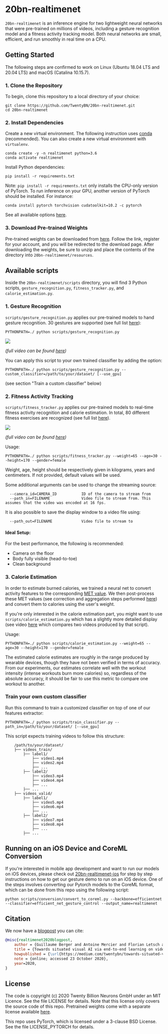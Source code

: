 # 20bn-realtimenet

`20bn-realtimenet` is an inference engine for two lightweight neural networks that were pre-trained on millions of videos,
including a gesture recognition model and a fitness activity tracking model.
Both neural networks are small, efficient, and run smoothly in real time on a CPU. 

## Getting Started
The following steps are confirmed to work on Linux (Ubuntu 18.04 LTS and 20.04 LTS) and macOS (Catalina 10.15.7).

### 1. Clone the Repository

To begin, clone this repository to a local directory of your choice:
```
git clone https://github.com/TwentyBN/20bn-realtimenet.git
cd 20bn-realtimenet
```

### 2. Install Dependencies

Create a new virtual environment. The following instruction uses [conda](https://docs.conda.io/en/latest/miniconda.html) (recommended).
You can also create a new virtual environment with `virtualenv`.

```shell
conda create -y -n realtimenet python=3.6
conda activate realtimenet
```

Install Python dependencies:

```shell
pip install -r requirements.txt
```

Note: `pip install -r requirements.txt` only installs the CPU-only version of PyTorch.
To run inference on your GPU,  another version of PyTorch should be installed. For instance:
```shell
conda install pytorch torchvision cudatoolkit=10.2 -c pytorch
``` 
See all available options [here](https://pytorch.org/).


### 3. Download Pre-trained Weights

Pre-trained weights can be downloaded from [here](https://20bn.com/licensing/sdk/evaluation).
Follow the link, register for your account, and you will be redirected to the download page.
After downloading the weights, be sure to unzip and place the contents of the directory into `20bn-realtimenet/resources`.

## Available scripts
Inside the `20bn-realtimenet/scripts` directory, you will find 3 Python scripts,
`gesture_recognition.py`, `fitness_tracker.py`, and `calorie_estimation.py`.

### 1. Gesture Recognition

`scripts/gesture_recognition.py` applies our pre-trained models to hand gesture recognition.
30 gestures are supported (see full list 
[here](https://github.com/TwentyBN/20bn-realtimenet/blob/7651d24967de7eb12912297747de8174950eb74e/realtimenet/downstream_tasks/gesture_recognition/__init__.py)):

```shell
PYTHONPATH=./ python scripts/gesture_recognition.py
```

![](gifs/gesture_recognition.gif)

*(full video can be found [here](https://drive.google.com/file/d/1G5OaCsPco_4H7F5-s6n2Mm3wI5V9K6WE/view?usp=sharing))*

You can apply this script to your own trained classifier by adding the option:

```shell
PYTHONPATH=./ python scripts/gesture_recognition.py --custom_classifier=/path/to/your/dataset/ [--use_gpu]
```
(see section "Train a custom classifier" below)


### 2. Fitness Activity Tracking

`scripts/fitness_tracker.py` applies our pre-trained models to real-time fitness activity recognition and calorie estimation. 
In total, 80 different fitness exercises are recognized (see full list 
[here](https://github.com/TwentyBN/20bn-realtimenet/blob/d539046fe71e43e37ad439d08e093ea1f489bd29/realtimenet/downstream_tasks/fitness_activity_recognition/__init__.py)).

![](gifs/fitness_tracking.gif)

*(full video can be found [here](https://drive.google.com/file/d/1f1y0wg7Y1kpSBwKSEFx1TDoD5lGA8DtQ/view?usp=sharing))*

Usage:

```shell
PYTHONPATH=./ python scripts/fitness_tracker.py --weight=65 --age=30 --height=170 --gender=female
```

Weight, age, height should be respectively given in kilograms, years and centimeters. If not provided, default values will be used.

Some additional arguments can be used to change the streaming source:
```
  --camera_id=CAMERA_ID           ID of the camera to stream from
  --path_in=FILENAME              Video file to stream from. This assumes that the video was encoded at 16 fps.
```

It is also possible to save the display window to a video file using:
```
  --path_out=FILENAME             Video file to stream to
```

#### Ideal Setup:

For the best performance, the following is recommended: 
- Camera on the floor 
- Body fully visible (head-to-toe) 
- Clean background 


### 3. Calorie Estimation

In order to estimate burned calories, we trained a neural net to convert activity features to the corresponding [MET value](https://en.wikipedia.org/wiki/Metabolic_equivalent_of_task).
We then post-process these MET values (see correction and aggregation steps performed [here](https://github.com/TwentyBN/20bn-realtimenet/blob/7651d24967de7eb12912297747de8174950eb74e/realtimenet/downstream_tasks/calorie_estimation/calorie_accumulator.py)) 
and convert them to calories using the user's weight.

If you're only interested in the calorie estimation part, you might want to use `scripts/calorie_estimation.py` which has a slightly more
detailed display (see video [here](https://drive.google.com/file/d/1VIAnFPm9JJAbxTMchTazUE3cRRgql6Z6/view?usp=sharing) which compares two videos produced by that script).

Usage:
```shell
PYTHONPATH=./ python scripts/calorie_estimation.py --weight=65 --age=30 --height=170 --gender=female
```

The estimated calorie estimates are roughly in the range produced by wearable devices, though they have not been verified in terms of accuracy. 
From our experiments, our estimates correlate well with the workout intensity (intense workouts burn more calories) so, regardless of the absolute accuracy, it should be fair to use this metric to compare one workout to another.

### Train your own custom classifier

Run this command to train a customized classifier on top of one of our features extractor:
```shell
PYTHONPATH=./ python scripts/train_classifier.py --path_in=/path/to/your/dataset/ [--use_gpu]
```

This script expects training videos to follow this structure:

```
    /path/to/your/dataset/
    ├── videos_train/
        ├── label1/
            ├── video1.mp4
            ├── video2.mp4
            ├── ...
        ├── label2/
            ├── video3.mp4
            ├── video4.mp4
            ├── ...
        ├── ...
    ├── videos_valid/
        ├── label1/
            ├── video5.mp4
            ├── video6.mp4
            ├── ...
        ├── label2/
            ├── video7.mp4
            ├── video8.mp4
            ├── ...
        ├── ...
```

## Running on an iOS Device and CoreML Conversion

If you're interested in mobile app development and want to run our models on iOS devices, please check out [20bn-realtimenet-ios](https://github.com/TwentyBN/20bn-realtimenet-iOS) for step by step instructions on how to get our gesture demo to run on an iOS device.
One of the steps involves converting our Pytorch models to the CoreML format, which can be done from this repo using the following script:

```shell
python scripts/conversion/convert_to_coreml.py --backbone=efficientnet --classifier=efficient_net_gesture_control --output_name=realtimenet
```

## Citation

We now have a [blogpost](https://medium.com/twentybn/towards-situated-visual-ai-via-end-to-end-learning-on-video-clips-2832bd9d519f) you can cite:

```bibtex
@misc{realtimenet2020blogpost,
    author = {Guillaume Berger and Antoine Mercier and Florian Letsch and Cornelius Boehm and Sunny Panchal and Nahua Kang and Mark Todorovich and Ingo Bax and Roland Memisevic},
    title = {Towards situated visual AI via end-to-end learning on video clips},
    howpublished = {\url{https://medium.com/twentybn/towards-situated-visual-ai-via-end-to-end-learning-on-video-clips-2832bd9d519f}},
    note = {online; accessed 23 October 2020},
    year=2020,
}
```

## License 

The code is copyright (c) 2020 Twenty Billion Neurons GmbH under an MIT Licence. See the file LICENSE for details. Note that this license 
only covers the source code of this repo. Pretrained weights come with a separate license available [here](https://20bn.com/licensing/sdk/evaluation).

This repo uses PyTorch, which is licensed under a 3-clause BSD License. See the file LICENSE_PYTORCH for details.
